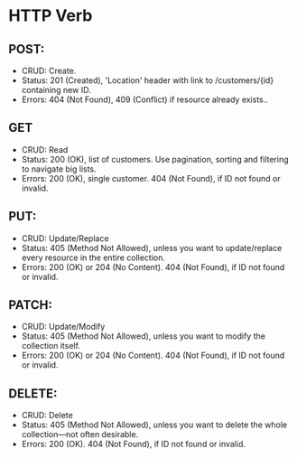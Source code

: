 # HTTP Verb

## POST:

- CRUD: Create.
- Status: 201 (Created), 'Location' header with link to /customers/{id} containing new ID.
- Errors: 404 (Not Found), 409 (Conflict) if resource already exists..

## GET

- CRUD: Read
- Status: 200 (OK), list of customers. Use pagination, sorting and filtering to navigate big lists.
- Errors: 200 (OK), single customer. 404 (Not Found), if ID not found or invalid.

## PUT:

- CRUD: Update/Replace
- Status: 405 (Method Not Allowed), unless you want to update/replace every resource in the entire collection.
- Errors: 200 (OK) or 204 (No Content). 404 (Not Found), if ID not found or invalid.

## PATCH:

- CRUD: Update/Modify
- Status: 405 (Method Not Allowed), unless you want to modify the collection itself.
- Errors: 200 (OK) or 204 (No Content). 404 (Not Found), if ID not found or invalid.

## DELETE:

- CRUD: Delete
- Status: 405 (Method Not Allowed), unless you want to delete the whole collection—not often desirable.
- Errors: 200 (OK). 404 (Not Found), if ID not found or invalid.
